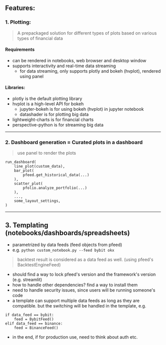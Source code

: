 ## Features:
### 1. Plotting:
> A prepackaged solution for different types of plots based on various types of financial data
#### Requirements
- can be rendered in notebooks, web browser and desktop window
- supports interactivity and real-time data streaming
    - for data streaming, only supports plotly and bokeh (hvplot), rendered using panel

#### Libraries:
- plotly is the default plotting library
- hvplot is a high-level API for bokeh
    - jupyter-bokeh is for using bokeh (hvplot) in jupyter notebook
    - datashader is for plotting big data
- lightweight-charts is for financial charts
- perspective-python is for streaming big data

---
### 2. Dashboard generation = Curated plots in a dashboard
> use panel to render the plots
```
run_dashboard(
    line_plot(custom_data),
    bar_plot(
        pfeed.get_historical_data(...)
    ),
    scatter_plot(
        pfolio.analyze_portfolio(...)
    ),
    ...,
    some_layout_settings,
)
```

---
## 3. Templating (notebooks/dashboards/spreadsheets)
- parametrized by data feeds (feed objects from pfeed)
- e.g. `python custom_notebook.py --feed bybit okx`
> backtest result is considered as a data feed as well. (using pfeed's BacktestEngineFeed)
- should find a way to lock pfeed's version and the framework's version (e.g. streamlit)
- how to handle other dependencies? find a way to install them
- need to handle security issues, since users will be running someone's code
- a template can support multiple data feeds as long as they are compatible.
but the switching will be handled in the template, e.g.
```
if data_feed == bybit:
    feed = BybitFeed()
elif data_feed == binance:
    feed = BinanceFeed()
```
- in the end, if for production use, need to think about auth etc.

